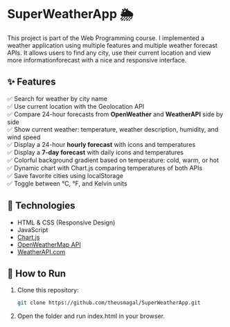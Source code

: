 # SuperWeatherApp 🌦️

This project is part of the Web Programming course. I implemented a weather application using multiple features and multiple weather forecast APIs. It allows users to find any city, use their current location and view more informationforecast with a nice and responsive interface. 

## ✨ Features

✅ Search for weather by city name  
✅ Use current location with the Geolocation API  
✅ Compare 24-hour forecasts from **OpenWeather** and **WeatherAPI** side by side  
✅ Show current weather: temperature, weather description, humidity, and wind speed  
✅ Display a 24-hour **hourly forecast** with icons and temperatures  
✅ Display a **7-day forecast** with daily icons and temperatures  
✅ Colorful background gradient based on temperature: cold, warm, or hot  
✅ Dynamic chart with Chart.js comparing temperatures of both APIs  
✅ Save favorite cities using localStorage  
✅ Toggle between °C, °F, and Kelvin units

## 🔧 Technologies

- HTML & CSS (Responsive Design)
- JavaScript 
- [Chart.js](https://www.chartjs.org/)
- [OpenWeatherMap API](https://openweathermap.org/)
- [WeatherAPI.com](https://www.weatherapi.com/)

## 🧪 How to Run

1. Clone this repository:

   ```bash
   git clone https://github.com/theusmagal/SuperWeatherApp.git

2. Open the folder and run index.html in your browser.
